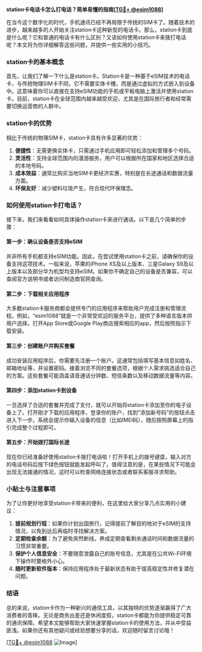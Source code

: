 **station卡电话卡怎么打电话？简单易懂的指南[[TG💪+ @esim1088](https://t.me/s/esim1088)]**

在当今这个数字化的时代，手机通讯已经不再局限于传统的SIM卡了。随着技术的进步，越来越多的人开始关注station卡这种新型的电话卡。那么，station卡到底是什么呢？它和普通的电话卡有什么区别？又该如何使用station卡来拨打电话呢？本文将为你详细解答这些问题，并提供一些实用的小技巧。

### station卡的基本概念

首先，让我们了解一下什么是station卡。Station卡是一种基于eSIM技术的电话卡，与传统物理SIM卡不同，它不需要实体卡槽，而是通过虚拟的方式嵌入到设备中。这意味着你可以直接在支持eSIM功能的手机或平板电脑上激活并使用station卡。目前，station卡在全球范围内越来越受欢迎，尤其是在国际旅行者和经常需要切换运营商的人群中。

### station卡的优势

相比于传统的物理SIM卡，station卡具有许多显著的优势：

1. **便捷性**：无需更换实体卡，只需通过手机应用即可轻松添加和管理多个号码。
2. **灵活性**：支持全球范围内的漫游服务，用户可以根据所在国家和地区选择合适的本地号码。
3. **成本效益**：通常比购买当地SIM卡更经济实惠，特别是在长途通话和数据流量方面。
4. **环保友好**：减少塑料垃圾产生，符合现代环保理念。

### 如何使用station卡打电话？

接下来，我们来看看如何具体操作station卡来进行通话。以下是几个简单的步骤：

#### 第一步：确认设备是否支持eSIM

并非所有手机都支持eSIM功能。因此，在尝试使用station卡之前，请确保你的设备支持这项技术。一般来说，苹果的iPhone XS及以上版本、三星Galaxy S9及以上版本以及部分华为机型均支持eSIM。如果你不确定自己的设备是否兼容，可以查阅官方说明书或者访问制造商官网查询。

#### 第二步：下载相关应用程序

大多数station卡服务商都会提供专门的应用程序来帮助用户完成注册和管理流程。例如，“esim1088”就是一个非常受欢迎的服务平台，提供了多种语言版本供用户选择。打开App Store或Google Play商店搜索相应的app，然后按照指示下载安装。

#### 第三步：创建账户并购买套餐

成功安装应用程序后，你需要先注册一个账户。这通常包括填写基本信息如姓名、邮箱地址等，并设置密码。接着浏览不同的套餐选项，根据个人需求挑选适合自己的方案。这些套餐可能涵盖语音通话分钟数、短信条数以及移动数据流量等内容。

#### 第四步：添加station卡到设备

一旦选择了合适的套餐并完成了支付，就可以开始将station卡添加至你的电子设备上了。打开刚才下载的应用程序，登录你的账户，找到“添加新号码”的按钮点击进入下一步。系统会提示你输入设备的信息（比如IMEI码），随后按照屏幕上的指引完成整个过程即可。

#### 第五步：开始拨打国际长途

现在你已经准备好使用station卡拨打电话啦！打开手机上的拨号键盘，输入对方的电话号码后按下绿色按钮就能发起呼叫了。值得注意的是，在某些情况下可能会出现无法接通的情况，这时可以检查网络连接状态或者联系客服寻求帮助。

### 小贴士与注意事项

为了让你更好地享受station卡带来的便利，在这里给大家分享几点实用的小建议：

1. **提前规划行程**：如果你计划出国旅行，记得提前了解目的地对于eSIM的支持情况，以免到达后再临时寻找解决方案。
2. **定期检查余额**：为了避免突然断线，养成定期查看剩余通话时间和数据流量的习惯非常重要。
3. **保护个人信息安全**：不要随意泄露自己的账号信息，尤其是在公共Wi-Fi环境下操作时要格外小心。
4. **随时更新软件版本**：保持应用程序处于最新状态有助于提高稳定性并修复潜在问题。

### 结语

总的来说，station卡作为一种新兴的通信工具，以其独特的优势逐渐赢得了广大消费者的青睐。无论是商务出差还是休闲度假，station卡都能为你提供稳定可靠的通讯保障。希望本文能够帮助大家快速掌握station卡的使用方法，并从中受益匪浅。如果你还有其他疑问或经验想要分享的话，欢迎随时留言讨论哦！

[[TG💪+ @esim1088](https://t.me/s/esim1088) ![Image](https://i.postimg.cc/4NQfJmqS/Snipaste-2025-05-13-00-14-12.png)]